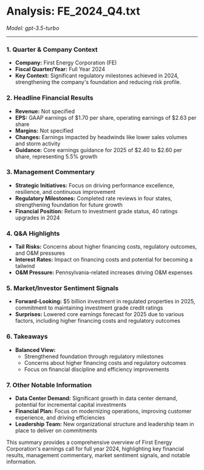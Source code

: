# Analysis: FE_2024_Q4.txt

*Model: gpt-3.5-turbo*

---

### 1. Quarter & Company Context
- **Company:** First Energy Corporation (FE)
- **Fiscal Quarter/Year:** Full Year 2024
- **Key Context:** Significant regulatory milestones achieved in 2024, strengthening the company's foundation and reducing risk profile.

### 2. Headline Financial Results
- **Revenue:** Not specified
- **EPS:** GAAP earnings of $1.70 per share, operating earnings of $2.63 per share
- **Margins:** Not specified
- **Changes:** Earnings impacted by headwinds like lower sales volumes and storm activity
- **Guidance:** Core earnings guidance for 2025 of $2.40 to $2.60 per share, representing 5.5% growth

### 3. Management Commentary
- **Strategic Initiatives:** Focus on driving performance excellence, resilience, and continuous improvement
- **Regulatory Milestones:** Completed rate reviews in four states, strengthening foundation for future growth
- **Financial Position:** Return to investment grade status, 40 ratings upgrades in 2024

### 4. Q&A Highlights
- **Tail Risks:** Concerns about higher financing costs, regulatory outcomes, and O&M pressures
- **Interest Rates:** Impact on financing costs and potential for becoming a tailwind
- **O&M Pressure:** Pennsylvania-related increases driving O&M expenses

### 5. Market/Investor Sentiment Signals
- **Forward-Looking:** $5 billion investment in regulated properties in 2025, commitment to maintaining investment grade credit ratings
- **Surprises:** Lowered core earnings forecast for 2025 due to various factors, including higher financing costs and regulatory outcomes

### 6. Takeaways
- **Balanced View:**
  - Strengthened foundation through regulatory milestones
  - Concerns about higher financing costs and regulatory outcomes
  - Focus on financial discipline and efficiency improvements

### 7. Other Notable Information
- **Data Center Demand:** Significant growth in data center demand, potential for incremental capital investments
- **Financial Plan:** Focus on modernizing operations, improving customer experience, and driving efficiencies
- **Leadership Team:** New organizational structure and leadership team in place to deliver on commitments

This summary provides a comprehensive overview of First Energy Corporation's earnings call for full year 2024, highlighting key financial results, management commentary, market sentiment signals, and notable information.
